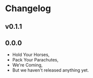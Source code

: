 Changelog
=========

## v0.1.1

## 0.0.0

- Hold Your Horses,
- Pack Your Parachutes,
- We're Coming,
- But we haven't released anything yet.
